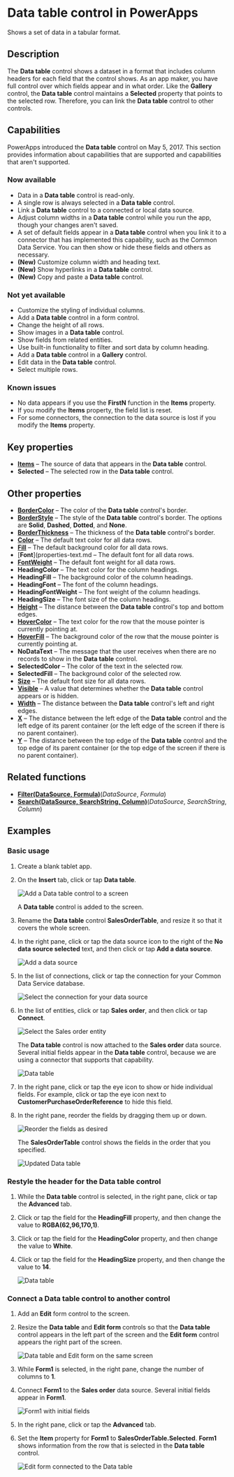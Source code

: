 <properties
	pageTitle="Data table control: reference | Microsoft PowerApps"
	description="Information, including properties and examples, about the Data table control"
	services="powerapps"
	documentationCenter="na"
	authors="jasongre"
	manager="kfend"
	editor=""
	tags=""/>

<tags
   ms.service="powerapps"
   ms.devlang="na"
   ms.topic="article"
   ms.tgt_pltfrm="na"
   ms.workload="na"
   ms.date="06/05/2017"
   ms.author="kfend"/>

# Data table control in PowerApps

Shows a set of data in a tabular format.

## Description
The **Data table** control shows a dataset in a format that includes column headers for each field that the control shows. As an app maker, you have full control over which fields appear and in what order. Like the **Gallery** control, the **Data table** control maintains a **Selected** property that points to the selected row. Therefore, you can link the **Data table** control to other controls.

## Capabilities  
PowerApps introduced the **Data table** control on May 5, 2017. This section provides information about capabilities that are supported and capabilities that aren't supported.

### Now available
- Data in a **Data table** control is read-only.
- A single row is always selected in a **Data table** control.
- Link a **Data table** control to a connected or local data source.
- Adjust column widths in a **Data table** control while you run the app, though your changes aren't saved.
- A set of default fields appear in a **Data table** control when you link it to a connector that has implemented this capability, such as the Common Data Service. You can then show or hide these fields and others as necessary.
- **(New)** Customize column width and heading text.
- **(New)** Show hyperlinks in a **Data table** control.
- **(New)** Copy and paste a **Data table** control.

### Not yet available
- Customize the styling of individual columns.
- Add a **Data table** control in a form control.
- Change the height of all rows.
- Show images in a **Data table** control.
- Show fields from related entities.
- Use built-in functionality to filter and sort data by column heading.
- Add a **Data table** control in a **Gallery** control.
- Edit data in the **Data table** control.
- Select multiple rows.

### Known issues
- No data appears if you use the **FirstN** function in the **Items** property.
- If you modify the **Items** property, the field list is reset.
- For some connectors, the connection to the data source is lost if you modify the **Items** property.
 
## Key properties

+ [**Items**](properties-core.md) – The source of data that appears in the **Data table** control.
+ **Selected** – The selected row in the **Data table** control.

## Other properties

+ [**BorderColor**](properties-color-border.md) – The color of the **Data table** control's border.
+ [**BorderStyle**](properties-color-border.md) – The style of the **Data table** control's border. The options are **Solid**, **Dashed**, **Dotted**, and **None**.
+ [**BorderThickness**](properties-color-border.md) – The thickness of the **Data table** control's border.
+ [**Color**](properties-color-border.md) – The default text color for all data rows.
+ [**Fill**](properties-color-border.md) – The default background color for all data rows.
+ [**Font**](properties-text.md – The default font for all data rows.
+ [**FontWeight**](properties-text.md) – The default font weight for all data rows.
+ **HeadingColor** – The text color for the column headings.
+ **HeadingFill** – The background color of the column headings.
+ **HeadingFont** – The font of the column headings.
+ **HeadingFontWeight** – The font weight of the column headings.
+ **HeadingSize** – The font size of the column headings.
+ [**Height**](properties-size-location.md) – The distance between the **Data table** control's top and bottom edges.
+ [**HoverColor**](properties-color-border.md) – The text color for the row that the mouse pointer is currently pointing at.
+ [**HoverFill**](properties-color-border.md) – The background color of the row that the mouse pointer is currently pointing at.
+ **NoDataText** – The message that the user receives when there are no records to show in the **Data table** control.
+ **SelectedColor** – The color of the text in the selected row.
+ **SelectedFill** – The background color of the selected row.
+ [**Size**](properties-text.md) – The default font size for all data rows.
+ [**Visible**](properties-core.md) – A value that determines whether the **Data table** control appears or is hidden.
+ [**Width**](properties-size-location.md) – The distance between the **Data table** control's left and right edges.
+ [**X**](properties-size-location.md) – The distance between the left edge of the **Data table** control and the left edge of its parent container (or the left edge of the screen if there is no parent container).
+ [**Y**](properties-size-location.md) – The distance between the top edge of the **Data table** control and the top edge of its parent container (or the top edge of the screen if there is no parent container).

## Related functions

+ [**Filter(DataSource, Formula)**](function-filter-lookup.md)(*DataSource*, *Formula*)
+ [**Search(DataSource, SearchString, Column)**](function-filter-lookup.md)(*DataSource*, *SearchString*, *Column*)

## Examples
### Basic usage

1. Create a blank tablet app.
2. On the **Insert** tab, click or tap **Data table**.

	![Add a Data table control to a screen](./media/control-data-table/insert-data-table.png)
   
   	A **Data table** control is added to the screen.

3. Rename the **Data table** control **SalesOrderTable**, and resize it so that it covers the whole screen.
4. In the right pane, click or tap the data source icon to the right of the **No data source selected** text, and then click or tap **Add a data source**.

	![Add a data source](./media/control-data-table/add-data-to-data-table.png)

5. In the list of connections, click or tap the connection for your Common Data Service database.

	![Select the connection for your data source](./media/control-data-table/choose-cds-data-table.png)

6. In the list of entities, click or tap **Sales order**, and then click or tap **Connect**.

  	![Select the Sales order entity](./media/control-data-table/choose-so-data-table.png)
   
	The **Data table** control is now attached to the **Sales order** data source. Several initial fields appear in the **Data table** control, because we are using a connector that supports that capability.

	![Data table](./media/control-data-table/pre-order-data-table.png)

7. In the right pane, click or tap the eye icon to show or hide individual fields. For example, click or tap the eye icon next to **CustomerPurchaseOrderReference** to hide this field.

8. In the right pane, reorder the fields by dragging them up or down.

	![Reorder the fields as desired](./media/control-data-table/field-re-order-data-table.png)
  
  	The **SalesOrderTable** control shows the fields in the order that you specified.
  
	![Updated Data table](./media/control-data-table/post-order-data-table.png)

### Restyle the header for the Data table control

1. While the **Data table** control is selected, in the right pane, click or tap the **Advanced** tab.
2. Click or tap the field for the **HeadingFill** property, and then change the value to **RGBA(62,96,170,1)**.
3. Click or tap the field for the **HeadingColor** property, and then change the value to **White**.
4. Click or tap the field for the **HeadingSize** property, and then change the value to **14**.

	![Data table](./media/control-data-table/restyled-data-table.png)

### Connect a Data table control to another control

1. Add an **Edit** form control to the screen.
2. Resize the **Data table** and **Edit form** controls so that the **Data table** control appears in the left part of the screen and the **Edit form** control appears the right part of the screen.

	![Data table and Edit form on the same screen](./media/control-data-table/data-table-empty-form.png)

3. While **Form1** is selected, in the right pane, change the number of columns to **1**.
4. Connect **Form1** to the **Sales order** data source. Several initial fields appear in **Form1**.

	![Form1 with initial fields](./media/control-data-table/data-table-disconnected-form.png)

5. In the right pane, click or tap the **Advanced** tab.
6. Set the **Item** property for **Form1** to **SalesOrderTable.Selected**. **Form1** shows information from the row that is selected in the **Data table** control.

	![Edit form connected to the Data table](./media/control-data-table/connected-form-data-table.png)
